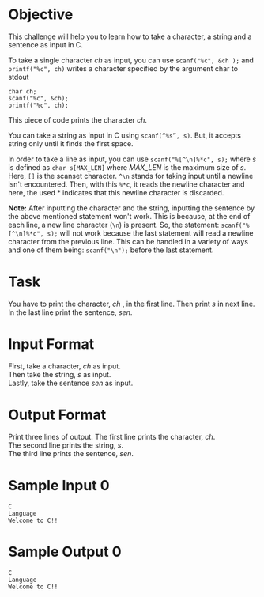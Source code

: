 # Objective
This challenge will help you to learn how to take a character, a string and a sentence as input in C.

To take a single character *ch* as input, you can use `scanf("%c", &ch );` and `printf("%c", ch)` writes a character specified by the argument char to stdout
```
char ch;
scanf("%c", &ch);
printf("%c", ch);
```
This piece of code prints the character *ch*.

You can take a string as input in C using `scanf(“%s”, s)`. But, it accepts string only until it finds the first space. 

In order to take a line as input, you can use `scanf("%[^\n]%*c", s);` where *s* is defined as `char s[MAX_LEN]` where *MAX_LEN* is the maximum size of *s*. Here, `[]` is the scanset character. `^\n` stands for taking input until a newline isn't encountered. Then, with this `%*c`, it reads the newline character and here, the used * indicates that this newline character is discarded.

**Note:** After inputting the character and the string, inputting the sentence by the above mentioned statement won't work. This is because, at the end of each line, a new line character (`\n`) is present. So, the statement: `scanf("%[^\n]%*c", s);` will not work because the last statement will read a newline character from the previous line. This can be handled in a variety of ways and one of them being: `scanf("\n");` before the last statement. 

# Task
You have to print the character, *ch* , in the first line. Then print *s* in next line. In the last line print the sentence, *sen*.

# Input Format
First, take a character, *ch* as input.  
Then take the string, *s* as input.  
Lastly, take the sentence *sen* as input.

# Output Format
Print three lines of output. The first line prints the character, *ch*.  
The second line prints the string, *s*.  
The third line prints the sentence, *sen*.

# Sample Input 0
```
C
Language
Welcome to C!!
```

# Sample Output 0
```
C
Language
Welcome to C!!
```
